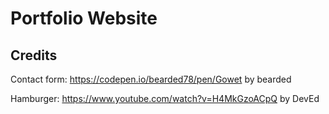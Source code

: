 # Portfolio Website

## Credits

Contact form: <https://codepen.io/bearded78/pen/Gowet> by bearded

Hamburger: <https://www.youtube.com/watch?v=H4MkGzoACpQ> by DevEd
